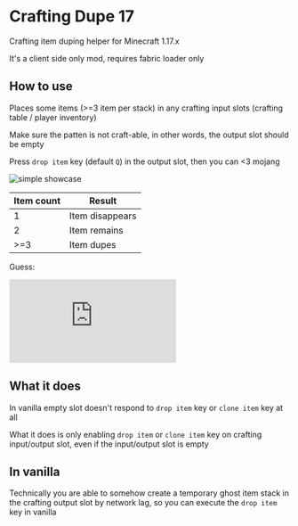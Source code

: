 # Crafting Dupe 17

Crafting item duping helper for Minecraft 1.17.x

It's a client side only mod, requires fabric loader only

## How to use

Places some items (>=3 item per stack) in any crafting input slots (crafting table / player inventory)

Make sure the patten is not craft-able, in other words, the output slot should be empty

Press `drop item` key (default `Q`) in the output slot, then you can <3 mojang

![simple showcase](simple_showcase.gif)

| Item count | Result |
| ---------- | ------ |
| 1          | Item disappears |
| 2          | Item remains |
| >=3        | Item dupes |

Guess:

![Guess](https://latex.codecogs.com/svg.latex?NewItemCount%20=%20(OldItemCount%20-%201)%20*%202)

## What it does

In vanilla empty slot doesn't respond to `drop item` key or `clone item` key at all

What it does is only enabling `drop item` or `clone item` key on crafting input/output slot, even if the input/output slot is empty

## In vanilla

Technically you are able to somehow create a temporary ghost item stack in the crafting output slot by network lag, so you can execute the `drop item` key in vanilla
